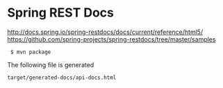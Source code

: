 # Spring REST Docs

http://docs.spring.io/spring-restdocs/docs/current/reference/html5/  
https://github.com/spring-projects/spring-restdocs/tree/master/samples  

```
 $ mvn package
```

The following file is generated
```
target/generated-docs/api-docs.html
```
